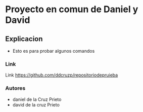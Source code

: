 # Proyecto en comun de Daniel y David 

## Explicacion 

 * Esto es para probar algunos comandos 

### Link 

Link  https://github.com/ddcruzp/repositoriodepruieba


### Autores 

* daniel de la Cruz Prieto 
* david  de la cruz Prieto 

 
